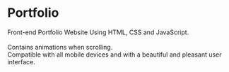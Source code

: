 # Portfolio   
Front-end Portfolio Website Using HTML, CSS and JavaScript.  
<br>Contains animations when scrolling. 
<br>Compatible with all mobile devices and with a beautiful and pleasant user interface.
